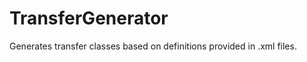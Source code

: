 TransferGenerator
=================

Generates transfer classes based on definitions provided in .xml files.
